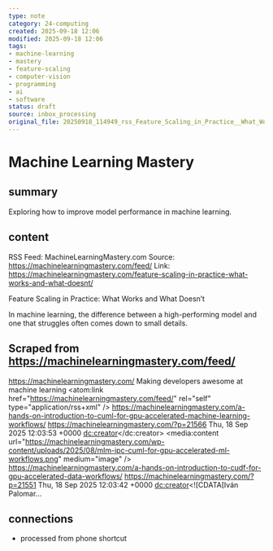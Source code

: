 ```yaml
---
type: note
category: 24-computing
created: 2025-09-18 12:06
modified: 2025-09-18 12:06
tags:
- machine-learning
- mastery
- feature-scaling
- computer-vision
- programming
- ai
- software
status: draft
source: inbox_processing
original_file: 20250918_114949_rss_Feature_Scaling_in_Practice__What_Works_and_What_D.txt
---
```



# Machine Learning Mastery

## summary
Exploring how to improve model performance in machine learning.

## content
RSS Feed: MachineLearningMastery.com
Source: https://machinelearningmastery.com/feed/
Link: https://machinelearningmastery.com/feature-scaling-in-practice-what-works-and-what-doesnt/

Feature Scaling in Practice: What Works and What Doesn’t

In machine learning, the difference between a high-performing model and one that struggles often comes down to small details.

## Scraped from https://machinelearningmastery.com/feed/
<?xml version="1.0" encoding="UTF-8"?>
<rss version="2.0" 
    xmlns:atom="http://www.w3.org/2005/Atom" 
    xmlns:media="http://search.yahoo.com/mrss/"
    xmlns:dc="http://purl.org/dc/elements/1.1/">
    <channel>
        <title>MachineLearningMastery.com</title>
        <link>https://machinelearningmastery.com/</link>
        <description>Making developers awesome at machine learning</description>
        <atom:link href="https://machinelearningmastery.com/feed/" rel="self" type="application/rss+xml" />
            	<item>
                	<title>A Hands-On Introduction to cuML for GPU-Accelerated Machine Learning Workflows</title>
               		<description><![CDATA[This article offers a hands-on Python introduction to <a href="https://docs.]]></description>
                	<link>https://machinelearningmastery.com/a-hands-on-introduction-to-cuml-for-gpu-accelerated-machine-learning-workflows/</link>
                	<guid isPermaLink="false">https://machinelearningmastery.com/?p=21566</guid>
                	<pubDate>Thu, 18 Sep 2025 12:03:53 +0000</pubDate>
                	<dc:creator><![CDATA[Iván Palomares Carrascosa]]></dc:creator>
                	<media:content url="https://machinelearningmastery.com/wp-content/uploads/2025/08/mlm-ipc-cuml-for-gpu-accelerated-ml-workflows.png" medium="image" />
		</item>
            	<item>
                	<title>A Hands-On Introduction to cuDF for GPU-Accelerated Data Workflows</title>
               		<description><![CDATA[This article introduces, through a hands-on Python example, cuDF : one of the latest Python libraries designed by <a href="https://rapids.]]></description>
                	<link>https://machinelearningmastery.com/a-hands-on-introduction-to-cudf-for-gpu-accelerated-data-workflows/</link>
                	<guid isPermaLink="false">https://machinelearningmastery.com/?p=21551</guid>
                	<pubDate>Thu, 18 Sep 2025 12:03:42 +0000</pubDate>
                	<dc:creator><![CDATA[Iván Palomar...


## connections
- processed from phone shortcut
